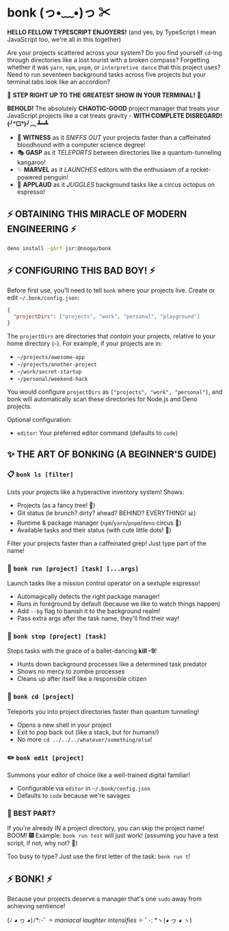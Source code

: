 # bonk (っ•﹏•)っ ✂

**HELLO FELLOW TYPESCRIPT ENJOYERS!** (and yes, by TypeScript I mean JavaScript too, we're all in this together)

Are your projects scattered across your system? Do you find yourself `cd`-ing through directories like a lost tourist with a broken compass? Forgetting whether it was `yarn`, `npm`, `pnpm`, or `interpretive dance` that this project uses? Need to run seventeen background tasks across five projects but your terminal tabs look like an accordion?

🎪 **STEP RIGHT UP TO THE GREATEST SHOW IN YOUR TERMINAL!** 🎪

**BEHOLD!** The absolutely **CHAOTIC-GOOD** project manager that treats your JavaScript projects like a cat treats gravity - **WITH COMPLETE DISREGARD! (╯°□°)╯︵ ┻━┻**

- 🌟 **WITNESS** as it _SNIFFS OUT_ your projects faster than a caffeinated bloodhound with a computer science degree!
- 🎭 **GASP** as it _TELEPORTS_ between directories like a quantum-tunneling kangaroo!
- ✨ **MARVEL** as it _LAUNCHES_ editors with the enthusiasm of a rocket-powered penguin!
- 🎪 **APPLAUD** as it _JUGGLES_ background tasks like a circus octopus on espresso!

## ⚡️ OBTAINING THIS MIRACLE OF MODERN ENGINEERING ⚡️

```bash
deno install -gArf jsr:@nooga/bonk
```

## ⚡️ CONFIGURING THIS BAD BOY! ⚡️

Before first use, you'll need to tell `bonk` where your projects live. Create or edit `~/.bonk/config.json`:

```json
{
  "projectDirs": ["projects", "work", "personal", "playground"]
}
```

The `projectDirs` are directories that _contain_ your projects, relative to your home directory (`~`). For example, if your projects are in:

- `~/projects/awesome-app`
- `~/projects/another-project`
- `~/work/secret-startup`
- `~/personal/weekend-hack`

You would configure `projectDirs` as `["projects", "work", "personal"]`, and bonk will automatically scan these directories for Node.js and Deno projects.

Optional configuration:

- `editor`: Your preferred editor command (defaults to `code`)

## ✨ THE ART OF BONKING (A BEGINNER'S GUIDE)

### 📋 `bonk ls [filter]`

Lists your projects like a hyperactive inventory system! Shows:

- Projects (as a fancy tree! 🌳)
- Git status (le brunch? dirty? ahead? BEHIND? EVERYTHING! 📊)
- Runtime & package manager (`npm`/`yarn`/`pnpm`/`deno` circus 🎪)
- Available tasks and their status (with cute little dots! 👀)

Filter your projects faster than a caffeinated grep! Just type part of the name!

### 🚀 `bonk run [project] [task] [...args]`

Launch tasks like a mission control operator on a sextuple espresso!

- Automagically detects the right package manager!
- Runs in foreground by default (because we like to watch things happen)
- Add `--bg` flag to banish it to the background realm!
- Pass extra args after the task name, they'll find their way!

### 🛑 `bonk stop [project] [task]`

Stops tasks with the grace of a ballet-dancing **kill -9**!

- Hunts down background processes like a determined task predator
- Shows no mercy to zombie processes
- Cleans up after itself like a responsible citizen

### 📂 `bonk cd [project]`

Teleports you into project directories faster than quantum tunneling!

- Opens a new shell in your project
- Exit to pop back out (like a stack, but for humans!)
- No more `cd ../../../whatever/something/else`!

### ✏️ `bonk edit [project]`

Summons your editor of choice like a well-trained digital familiar!

- Configurable via `editor` in `~/.bonk/config.json`
- Defaults to `code` because we're savages

### 🤯 BEST PART?

If you're already IN a project directory, you can skip the project name! BOOM! 🎆
Example: `bonk run test` will just work! (assuming you have a test script, if not, why not? 🤔)

Too busy to type? Just use the first letter of the task: `bonk run t`!

## ⚡️ BONK! ⚡️

Because your projects deserve a manager that's one `sudo` away from achieving sentience!

(ﾉ ◕ ヮ ◕)ﾉ*:･ﾟ ✧ *maniacal laughter intensifies* ✧ ﾟ･: *ヽ(◕ ヮ ◕ ヽ)
